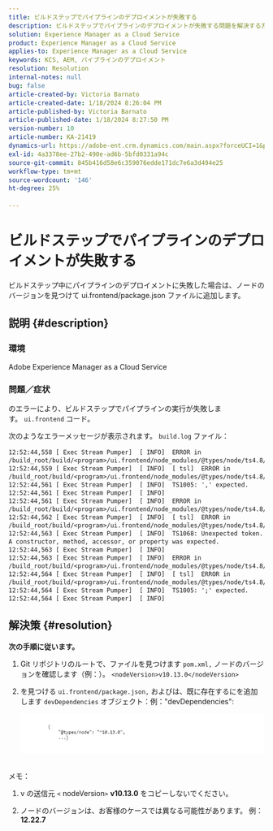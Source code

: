 ```yaml
---
title: ビルドステップでパイプラインのデプロイメントが失敗する
description: ビルドステップでパイプラインのデプロイメントが失敗する問題を解決する方法を説明します。
solution: Experience Manager as a Cloud Service
product: Experience Manager as a Cloud Service
applies-to: Experience Manager as a Cloud Service
keywords: KCS, AEM, パイプラインのデプロイメント
resolution: Resolution
internal-notes: null
bug: false
article-created-by: Victoria Barnato
article-created-date: 1/18/2024 8:26:04 PM
article-published-by: Victoria Barnato
article-published-date: 1/18/2024 8:27:50 PM
version-number: 10
article-number: KA-21419
dynamics-url: https://adobe-ent.crm.dynamics.com/main.aspx?forceUCI=1&pagetype=entityrecord&etn=knowledgearticle&id=15fe1acb-3fb6-ee11-a569-6045bd006b25
exl-id: 4a3378ee-27b2-490e-ad6b-5bfd0331a94c
source-git-commit: 845b416d58e6c359076edde171dc7e6a3d494e25
workflow-type: tm+mt
source-wordcount: '146'
ht-degree: 25%

---
```


# ビルドステップでパイプラインのデプロイメントが失敗する


ビルドステップ中にパイプラインのデプロイメントに失敗した場合は、ノードのバージョンを見つけて ui.frontend/package.json ファイルに追加します。

## 説明 {#description}


### <b>環境</b>

Adobe Experience Manager as a Cloud Service



### <b>問題／症状</b>

のエラーにより、ビルドステップでパイプラインの実行が失敗します。 `ui.frontend` コード。

次のようなエラーメッセージが表示されます。 `build.log` ファイル：




```
12:52:44,558 [ Exec Stream Pumper]  [ INFO]  ERROR in /build_root/build/<program>/ui.frontend/node_modules/@types/node/ts4.8/util.d.ts
12:52:44,559 [ Exec Stream Pumper]  [ INFO]  [ tsl]  ERROR in /build_root/build/<program>/ui.frontend/node_modules/@types/node/ts4.8/util.d.ts(1485,42)
12:52:44,561 [ Exec Stream Pumper]  [ INFO]  TS1005: ',' expected.
12:52:44,561 [ Exec Stream Pumper]  [ INFO] 
12:52:44,561 [ Exec Stream Pumper]  [ INFO]  ERROR in /build_root/build/<program>/ui.frontend/node_modules/@types/node/ts4.8/util.d.ts
12:52:44,562 [ Exec Stream Pumper]  [ INFO]  [ tsl]  ERROR in /build_root/build/<program>/ui.frontend/node_modules/@types/node/ts4.8/util.d.ts(1485,44)
12:52:44,563 [ Exec Stream Pumper]  [ INFO]  TS1068: Unexpected token. A constructor, method, accessor, or property was expected.
12:52:44,563 [ Exec Stream Pumper]  [ INFO] 
12:52:44,563 [ Exec Stream Pumper]  [ INFO]  ERROR in /build_root/build/<program>/ui.frontend/node_modules/@types/node/ts4.8/util.d.ts
12:52:44,564 [ Exec Stream Pumper]  [ INFO]  [ tsl]  ERROR in /build_root/build/<program>/ui.frontend/node_modules/@types/node/ts4.8/util.d.ts(1485,57)
12:52:44,564 [ Exec Stream Pumper]  [ INFO]  TS1005: ';' expected.
12:52:44,564 [ Exec Stream Pumper]  [ INFO]
```



## 解決策 {#resolution}

<b>次の手順に従います。</b>
1. Git リポジトリのルートで、ファイルを見つけます `pom.xml,` ノードのバージョンを確認します（例：）。 `<nodeVersion>v10.13.0</nodeVersion>`


2. を見つける `ui.frontend/package.json,` およびは、既に存在するにを追加します `devDependencies` オブジェクト：例：&quot;devDependencies&quot;:

   ![](assets/007186ff-51eb-ed11-a7c6-6045bd006e5a.png)



<br>メモ：<br>


1. v の送信元 `<` nodeVersion`>` <b>v10.13.0</b> をコピーしないでください。


2. ノードのバージョンは、お客様のケースでは異なる可能性があります。 例： <b>12.22.7</b>
